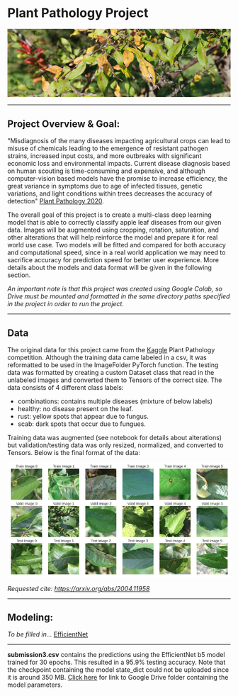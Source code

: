 # Plant Pathology Project

<img src="/Image/header.jpg" width="600">

---

## Project Overview & Goal:
"Misdiagnosis of the many diseases impacting agricultural crops can lead to misuse of chemicals leading to the emergence of resistant pathogen strains, increased input costs, and more outbreaks with significant economic loss and environmental impacts. Current disease diagnosis based on human scouting is time-consuming and expensive, and although computer-vision based models have the promise to increase efficiency, the great variance in symptoms due to age of infected tissues, genetic variations, and light conditions within trees decreases the accuracy of detection" [Plant Pathology 2020](https://www.kaggle.com/c/plant-pathology-2020-fgvc7). 

The overall goal of this project is to create a multi-class deep learning model that is able to correctly classify apple leaf diseases from our given data. Images will be augmented using cropping, rotation, saturation, and other alterations that will help reinforce the model and prepare it for real world use case. Two models will be fitted and compared for both accuracy and computational speed, since in a real world application we may need to sacrifice accuracy for prediction speed for better user experience. More details about the models and data format will be given in the following section.

*An important note is that this project was created using Google Colab, so Drive must be mounted and formatted in the same directory paths specified in the project in order to run the project.*

---

## Data
The original data for this project came from the [Kaggle](https://www.kaggle.com/c/plant-pathology-2020-fgvc7) Plant Pathology competition. Although the training data came labeled in a csv, it was reformatted to be used in the ImageFolder PyTorch function. The testing data was formatted by creating a custom Dataset class that read in the unlabeled images and converted them to Tensors of the correct size. The data consists of 4 different class labels:
- combinations: contains multiple diseases (mixture of below labels)
- healthy: no disease present on the leaf.
- rust: yellow spots that appear due to fungus.
- scab: dark spots that occur due to fungues.

Training data was augmented (see notebook for details about alterations) but validation/testing data was only resized, normalized, and converted to Tensors. Below is the final format of the data:

<img src="/Image/data_aug.jpg" width="600">

*Requested cite: https://arxiv.org/abs/2004.11958*

---

## Modeling:
*To be filled in...* [EfficientNet](https://pypi.org/project/efficientnet-pytorch/)

---

**submission3.csv** contains the predictions using the EfficientNet b5 model trained for 30 epochs. This resulted in a 95.9% testing accuracy. Note that the checkpoint containing the model state_dict could not be uploaded since it is around 350 MB. [Click here](https://drive.google.com/drive/folders/1qPAkrDkLgOGlSVm_I-g8QLYljSj7584L?usp=sharing) for link to Google Drive folder containing the model parameters. 
